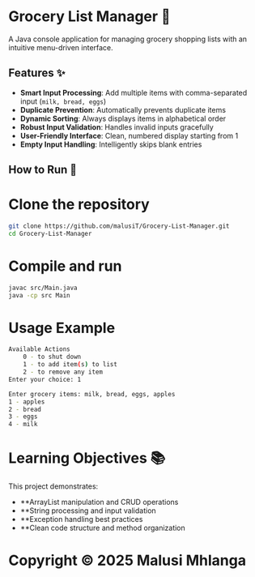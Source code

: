 # Grocery List Manager 🛒

A Java console application for managing grocery shopping lists with an intuitive menu-driven interface.

## Features ✨

- **Smart Input Processing**: Add multiple items with comma-separated input (`milk, bread, eggs`)
- **Duplicate Prevention**: Automatically prevents duplicate items
- **Dynamic Sorting**: Always displays items in alphabetical order
- **Robust Input Validation**: Handles invalid inputs gracefully
- **User-Friendly Interface**: Clean, numbered display starting from 1
- **Empty Input Handling**: Intelligently skips blank entries

## How to Run 🚀

# Clone the repository
```bash
git clone https://github.com/malusiT/Grocery-List-Manager.git
cd Grocery-List-Manager
```

# Compile and run
```bash
javac src/Main.java
java -cp src Main
```

# Usage Example 
```bash
Available Actions
    0 - to shut down
    1 - to add item(s) to list
    2 - to remove any item
Enter your choice: 1

Enter grocery items: milk, bread, eggs, apples
1 - apples
2 - bread  
3 - eggs
4 - milk
```

# Learning Objectives 📚
This project demonstrates:

- **ArrayList manipulation and CRUD operations
- **String processing and input validation
- **Exception handling best practices
- **Clean code structure and method organization

# Copyright © 2025 Malusi Mhlanga

